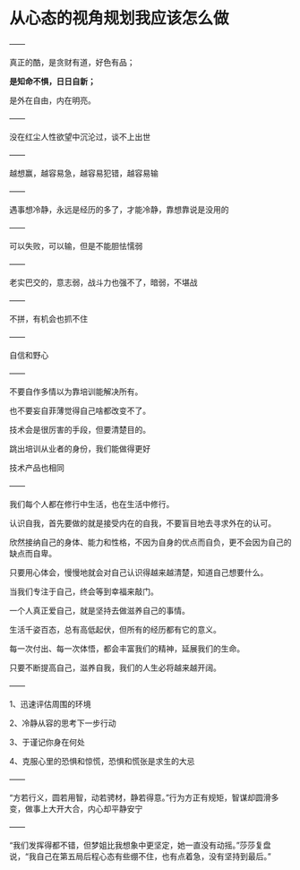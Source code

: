 # 从心态的视角规划我应该怎么做

——

真正的酷，是贪财有道，好色有品；

**是知命不惧，日日自新；**

是外在自由，内在明亮。

——

没在红尘人性欲望中沉沦过，谈不上出世

——

越想赢，越容易急，越容易犯错，越容易输

——

遇事想冷静，永远是经历的多了，才能冷静，靠想靠说是没用的

——

可以失败，可以输，但是不能胆怯懦弱

——

老实巴交的，意志弱，战斗力也强不了，暗弱，不堪战

——

不拼，有机会也抓不住

——

自信和野心

——

不要自作多情以为靠培训能解决所有。

也不要妄自菲薄觉得自己啥都改变不了。

技术会是很厉害的手段，但要清楚目的。

跳出培训从业者的身份，我们能做得更好

技术产品也相同

——

我们每个人都在修行中生活，也在生活中修行。

认识自我，首先要做的就是接受内在的自我，不要盲目地去寻求外在的认可。

欣然接纳自己的身体、能力和性格，不因为自身的优点而自负，更不会因为自己的缺点而自卑。

只要用心体会，慢慢地就会对自己认识得越来越清楚，知道自己想要什么。

当我们专注于自己，终会等到幸福来敲门。

一个人真正爱自己，就是坚持去做滋养自己的事情。

生活千姿百态，总有高低起伏，但所有的经历都有它的意义。

每一次付出、每一次体悟，都会丰富我们的精神，延展我们的生命。

只要不断提高自己，滋养自我，我们的人生必将越来越开阔。

——

1、迅速评估周围的环境

2、冷静从容的思考下一步行动

3、于谨记你身在何处

4、克服心里的恐惧和惊慌，恐惧和慌张是求生的大忌

——

“方若行义，圆若用智，动若骋材，静若得意。”行为方正有规矩，智谋却圆滑多变，做事上大开大合，内心却平静安宁

——

“我们发挥得都不错，但梦姐比我想象中更坚定，她一直没有动摇。”莎莎复盘说，“我自己在第五局后程心态有些绷不住，也有点着急，没有坚持到最后。”
